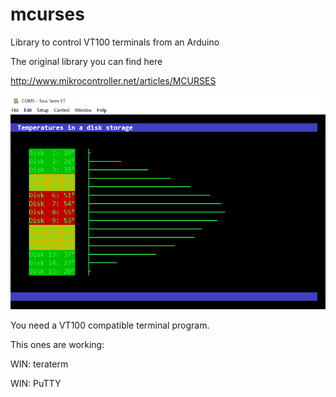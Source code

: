 # mcurses

Library to control VT100 terminals from an Arduino

The original library you can find here

http://www.mikrocontroller.net/articles/MCURSES

<p align="center">
  <img src="screenshot.png" width="640"/>
</p>

You need a VT100 compatible terminal program.

This ones are working:

WIN: teraterm

WIN: PuTTY


